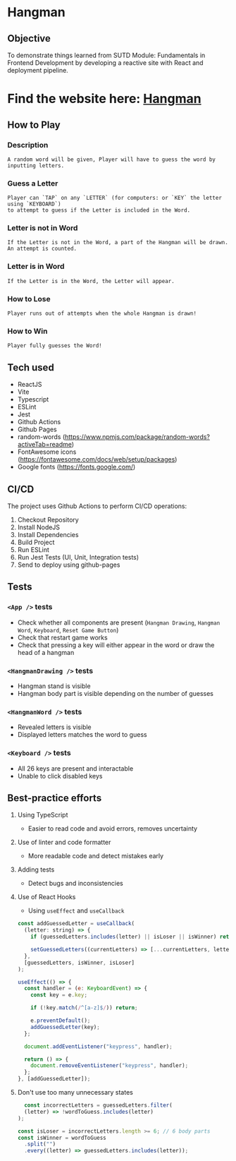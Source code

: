 # Hangman

## Objective
To demonstrate things learned from SUTD Module: Fundamentals in Frontend Development by developing a reactive site with React and deployment pipeline.

# Find the website here: [Hangman](https://austin-jrh.github.io/hangman/)

## How to Play

### Description
```
A random word will be given, Player will have to guess the word by inputting letters.
```

### Guess a Letter

``` 
Player can `TAP` on any `LETTER` (for computers: or `KEY` the letter using `KEYBOARD`) 
to attempt to guess if the Letter is included in the Word. 
```

### Letter is not in Word

```
If the Letter is not in the Word, a part of the Hangman will be drawn. An attempt is counted.
```

### Letter is in Word

```
If the Letter is in the Word, the Letter will appear.
```

### How to Lose

```
Player runs out of attempts when the whole Hangman is drawn!
```

### How to Win

```
Player fully guesses the Word!
```

## Tech used
- ReactJS
- Vite
- Typescript
- ESLint
- Jest
- Github Actions
- Github Pages
- random-words (https://www.npmjs.com/package/random-words?activeTab=readme)
- FontAwesome icons (https://fontawesome.com/docs/web/setup/packages)
- Google fonts (https://fonts.google.com/)

## CI/CD
The project uses Github Actions to perform CI/CD operations:

1. Checkout Repository
1. Install NodeJS
1. Install Dependencies
1. Build Project
1. Run ESLint
1. Run Jest Tests (UI, Unit, Integration tests)
1. Send to deploy using github-pages

## Tests
### `<App />` tests

- Check whether all components are present (`Hangman Drawing`, `Hangman Word`, `Keyboard`, `Reset Game Button`)
- Check that restart game works
- Check that pressing a key will either appear in the word or draw the head of a hangman

### `<HangmanDrawing />` tests

- Hangman stand is visible
- Hangman body part is visible depending on the number of guesses

### `<HangmanWord />` tests

- Revealed letters is visible
- Displayed letters matches the word to guess

### `<Keyboard />` tests

- All 26 keys are present and interactable
- Unable to click disabled keys

## Best-practice efforts

1. Using TypeScript

    - Easier to read code and avoid errors, removes uncertainty

1. Use of linter and code formatter

    - More readable code and detect mistakes early

1. Adding tests

    - Detect bugs and inconsistencies

1. Use of React Hooks

    - Using `useEffect` and `useCallback`

    ```js
    const addGuessedLetter = useCallback(
      (letter: string) => {
        if (guessedLetters.includes(letter) || isLoser || isWinner) return;

        setGuessedLetters((currentLetters) => [...currentLetters, letter]);
      },
      [guessedLetters, isWinner, isLoser]
    );

    useEffect(() => {
      const handler = (e: KeyboardEvent) => {
        const key = e.key;

        if (!key.match(/^[a-z]$/)) return;

        e.preventDefault();
        addGuessedLetter(key);
      };

      document.addEventListener("keypress", handler);

      return () => {
        document.removeEventListener("keypress", handler);
      };
    }, [addGuessedLetter]);
    ```

1. Don't use too many unnecessary states

    ```js
      const incorrectLetters = guessedLetters.filter(
      (letter) => !wordToGuess.includes(letter)
    );

    const isLoser = incorrectLetters.length >= 6; // 6 body parts
    const isWinner = wordToGuess
      .split("")
      .every((letter) => guessedLetters.includes(letter));
    ```


